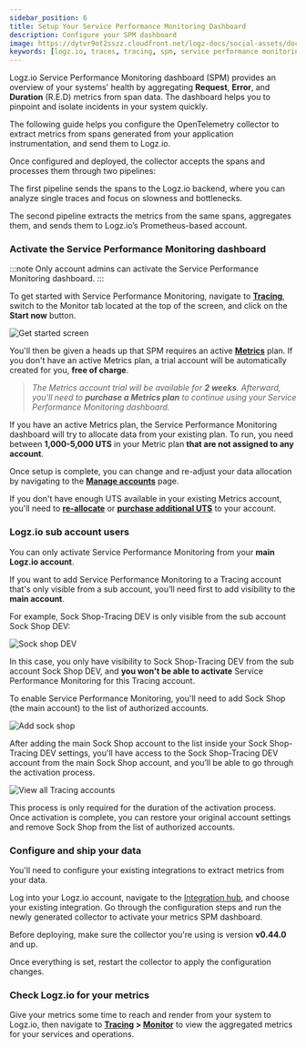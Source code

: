 ```yaml
---
sidebar_position: 6
title: Setup Your Service Performance Monitoring Dashboard
description: Configure your SPM dashboard
image: https://dytvr9ot2sszz.cloudfront.net/logz-docs/social-assets/docs-social.jpg
keywords: [logz.io, traces, tracing, spm, service performance monitoring, observability, distributed tracing]
---
```



Logz.io Service Performance Monitoring dashboard (SPM) provides an overview of your systems' health by aggregating **Request**, **Error**, and **Duration** (R.E.D) metrics from span data. The dashboard helps you to pinpoint and isolate incidents in your system quickly.


The following guide helps you configure the OpenTelemetry collector to extract metrics from spans generated from your application instrumentation, and send them to Logz.io. 

Once configured and deployed, the collector accepts the spans and processes them through two pipelines:

The first pipeline sends the spans to the Logz.io backend, where you can analyze single traces and focus on slowness and bottlenecks. 

The second pipeline extracts the metrics from the same spans, aggregates them, and sends them to Logz.io’s Prometheus-based account.

### Activate the Service Performance Monitoring dashboard

:::note
Only account admins can activate the Service Performance Monitoring dashboard.
:::

To get started with Service Performance Monitoring, navigate to **[Tracing](https://app.logz.io/#/dashboard/jaeger)**, switch to the Monitor tab located at the top of the screen, and click on the **Start now** button.

![Get started screen](https://dytvr9ot2sszz.cloudfront.net/logz-docs/distributed-tracing/monitor-start-screen.png)

You'll then be given a heads up that SPM requires an active **[Metrics](https://app.logz.io/#/dashboard/metrics)** plan. If you don't have an active Metrics plan, a trial account will be automatically created for you, **free of charge**.

> _The Metrics account trial will be available for **2 weeks**. Afterward, you'll need to **purchase a Metrics plan** to continue using your Service Performance Monitoring dashboard._

If you have an active Metrics plan, the Service Performance Monitoring dashboard will try to allocate data from your existing plan. To run, you need between **1,000-5,000 UTS** in your Metric plan **that are not assigned to any account**.

Once setup is complete, you can change and re-adjust your data allocation by navigating to the **[Manage accounts](https://app.logz.io/#/dashboard/settings/manage-accounts)** page.

If you don't have enough UTS available in your existing Metrics account, you'll need to **[re-allocate](https://app.logz.io/#/dashboard/settings/manage-accounts)** or **[purchase additional UTS](https://app.logz.io/#/dashboard/settings/plan-and-billing/plan)** to your account.


### Logz.io sub account users

You can only activate Service Performance Monitoring from your **main Logz.io account**.

If you want to add Service Performance Monitoring to a Tracing account that's only visible from a sub account, you’ll need first to add visibility to the **main account**.

For example, Sock Shop-Tracing DEV is only visible from the sub account Sock Shop DEV:

![Sock shop DEV](https://dytvr9ot2sszz.cloudfront.net/logz-docs/distributed-tracing/tracing-dev-account-visibility.png)

In this case, you only have visibility to Sock Shop-Tracing DEV from the sub account Sock Shop DEV, and **you won't be able to activate** Service Performance Monitoring for this Tracing account.

To enable Service Performance Monitoring, you'll need to add Sock Shop (the main account) to the list of authorized accounts. 

![Add sock shop](https://dytvr9ot2sszz.cloudfront.net/logz-docs/distributed-tracing/tracing-dev-add-account.png)

After adding the main Sock Shop account to the list inside your Sock Shop-Tracing DEV settings, you'll have access to the Sock Shop-Tracing DEV account from the main Sock Shop account, and you’ll be able to go through the activation process.

![View all Tracing accounts](https://dytvr9ot2sszz.cloudfront.net/logz-docs/distributed-tracing/monitor-sub-account-start-now.png)

This process is only required for the duration of the activation process. Once activation is complete, you can restore your original account settings and remove Sock Shop from the list of authorized accounts.



<!-- If you're using a Logz.io sub account, you'll need to ask your account admin to add data viewing permissions before activating the Service Performance Monitoring dashboard.

The account's admin will need to log into Logz.io's main account > navigate to **[Manage accounts](https://app.logz.io/#/dashboard/settings/manage-accounts)**, and find the Distributed Tracing Account plan.

![Manage account overview](https://dytvr9ot2sszz.cloudfront.net/logz-docs/distributed-tracing/account-plan-sock-shop.png)

Click on the main tracing account, and add the sub account to allow it to view data from the main tracing source account.

![Add permissions](https://dytvr9ot2sszz.cloudfront.net/logz-docs/distributed-tracing/add-permissions-tracing.gif)

This process is only needed to activate the SPM. Once activated, the admin can remove the sub account's permissions - as they are no longer necessary to use the Service Performance Monitoring dashboard. -->

### Configure and ship your data

You'll need to configure your existing integrations to extract metrics from your data.

Log into your Logz.io account, navigate to the [Integration hub](https://app.logz.io/#/dashboard/integrations/collectors?tags=Quick%20Setup), and choose your existing integration. Go through the configuration steps and run the newly generated collector to activate your metrics SPM dashboard.

<!--

You'll need to configure your collector to extract metrics from your data. Log into your Logz.io account and follow these steps to **[modify the OpenTelemetry collector](https://app.logz.io/#/dashboard/send-your-data/tracing-sources/span-metrics)**. 

You can configure the collector to ship data from a **[Local host](https://app.logz.io/#/dashboard/send-your-data/tracing-sources/span-metrics?type=local-host)**, **[Docker](https://app.logz.io/#/dashboard/send-your-data/tracing-sources/span-metrics?type=docker)**, or **[Kubernetes](https://app.logz.io/#/dashboard/send-your-data/tracing-sources/span-metrics?type=kubernetes)**.

-->

Before deploying, make sure the collector you're using is version **v0.44.0** and up.

Once everything is set, restart the collector to apply the configuration changes. 

### Check Logz.io for your metrics

Give your metrics some time to reach and render from your system to Logz.io, then navigate to **[Tracing](https://app.logz.io/#/dashboard/jaeger/) > [Monitor](https://app.logz.io/#/dashboard/jaeger/monitor)** to view the aggregated metrics for your services and operations.
